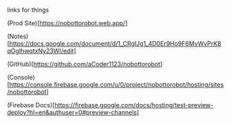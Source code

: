 links for things


(Prod Site)[https://nobottorobot.web.app/]

(Notes)[https://docs.google.com/document/d/1_CRgIJg1_4D0Er9Ho9F6MvWvPrK8qOgIhwqtxNy23WI/edit]

(GitHub)[https://github.com/aCoder1123/nobottorobot]

(Console)[https://console.firebase.google.com/u/0/project/nobottorobot/hosting/sites/nobottorobot]

(Firebase Docs)[https://firebase.google.com/docs/hosting/test-preview-deploy?hl=en&authuser=0#preview-channels]